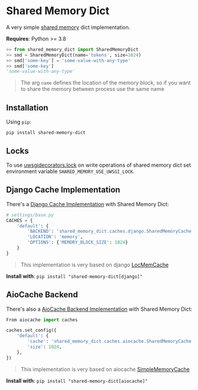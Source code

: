 # Shared Memory Dict
A very simple [shared memory](https://docs.python.org/3/library/multiprocessing.shared_memory.html) dict implementation.

**Requires**: Python >= 3.8

```python
>> from shared_memory_dict import SharedMemoryDict
>> smd = SharedMemoryDict(name='tokens', size=1024)
>> smd['some-key'] = 'some-value-with-any-type'
>> smd['some-key']
'some-value-with-any-type'
```

> The arg `name` defines the location of the memory block, so if you want to share the memory between process use the same name

## Installation
Using `pip`:
```shell
pip install shared-memory-dict
```

## Locks
To use [uwsgidecorators.lock](https://uwsgi-docs.readthedocs.io/en/latest/PythonDecorators.html#uwsgidecorators.lock) on write operations of shared memory dict set environment variable `SHARED_MEMORY_USE_UWSGI_LOCK`.

## Django Cache Implementation
There's a [Django Cache Implementation](https://docs.djangoproject.com/en/3.0/topics/cache/) with Shared Memory Dict:

```python
# settings/base.py
CACHES = {
    'default': {
        'BACKEND': 'shared_memory_dict.caches.django.SharedMemoryCache',
        'LOCATION': 'memory',
        'OPTIONS': {'MEMORY_BLOCK_SIZE': 1024}
    }
}
```

> This implementation is very based on django [LocMemCache](https://docs.djangoproject.com/en/3.0/topics/cache/#local-memory-caching)

**Install with**: `pip install "shared-memory-dict[django]"`


## AioCache Backend
There's also a [AioCache Backend Implementation](https://aiocache.readthedocs.io/en/latest/caches.html) with Shared Memory Dict:

```python
From aiocache import caches

caches.set_config({
    'default': {
        'cache': 'shared_memory_dict.caches.aiocache.SharedMemoryCache',
        'size': 1024,
    },
})
```

> This implementation is very based on aiocache [SimpleMemoryCache](https://aiocache.readthedocs.io/en/latest/caches.html#simplememorycache)

**Install with**: `pip install "shared-memory-dict[aiocache]"`
